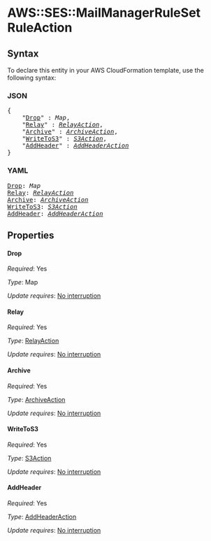 # AWS::SES::MailManagerRuleSet RuleAction

## Syntax

To declare this entity in your AWS CloudFormation template, use the following syntax:

### JSON

<pre>
{
    "<a href="#drop" title="Drop">Drop</a>" : <i>Map</i>,
    "<a href="#relay" title="Relay">Relay</a>" : <i><a href="relayaction.md">RelayAction</a></i>,
    "<a href="#archive" title="Archive">Archive</a>" : <i><a href="archiveaction.md">ArchiveAction</a></i>,
    "<a href="#writetos3" title="WriteToS3">WriteToS3</a>" : <i><a href="s3action.md">S3Action</a></i>,
    "<a href="#addheader" title="AddHeader">AddHeader</a>" : <i><a href="addheaderaction.md">AddHeaderAction</a></i>
}
</pre>

### YAML

<pre>
<a href="#drop" title="Drop">Drop</a>: <i>Map</i>
<a href="#relay" title="Relay">Relay</a>: <i><a href="relayaction.md">RelayAction</a></i>
<a href="#archive" title="Archive">Archive</a>: <i><a href="archiveaction.md">ArchiveAction</a></i>
<a href="#writetos3" title="WriteToS3">WriteToS3</a>: <i><a href="s3action.md">S3Action</a></i>
<a href="#addheader" title="AddHeader">AddHeader</a>: <i><a href="addheaderaction.md">AddHeaderAction</a></i>
</pre>

## Properties

#### Drop

_Required_: Yes

_Type_: Map

_Update requires_: [No interruption](https://docs.aws.amazon.com/AWSCloudFormation/latest/UserGuide/using-cfn-updating-stacks-update-behaviors.html#update-no-interrupt)

#### Relay

_Required_: Yes

_Type_: <a href="relayaction.md">RelayAction</a>

_Update requires_: [No interruption](https://docs.aws.amazon.com/AWSCloudFormation/latest/UserGuide/using-cfn-updating-stacks-update-behaviors.html#update-no-interrupt)

#### Archive

_Required_: Yes

_Type_: <a href="archiveaction.md">ArchiveAction</a>

_Update requires_: [No interruption](https://docs.aws.amazon.com/AWSCloudFormation/latest/UserGuide/using-cfn-updating-stacks-update-behaviors.html#update-no-interrupt)

#### WriteToS3

_Required_: Yes

_Type_: <a href="s3action.md">S3Action</a>

_Update requires_: [No interruption](https://docs.aws.amazon.com/AWSCloudFormation/latest/UserGuide/using-cfn-updating-stacks-update-behaviors.html#update-no-interrupt)

#### AddHeader

_Required_: Yes

_Type_: <a href="addheaderaction.md">AddHeaderAction</a>

_Update requires_: [No interruption](https://docs.aws.amazon.com/AWSCloudFormation/latest/UserGuide/using-cfn-updating-stacks-update-behaviors.html#update-no-interrupt)
